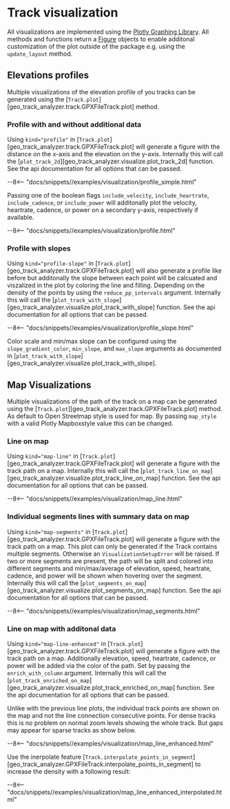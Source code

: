 # Track visualization

All visualizations are implemented using the [Plotly Graphing Library](https://plotly.com/python/). All methods and functions return a [Figure](https://plotly.com/python-api-reference/generated/plotly.graph_objects.Figure.html#id0>) objects to enable additonal customization of the plot outside of the package e.g. using the `update_layout` method.


## Elevations profiles

Multiple visualizations of the elevation profile of you tracks can be generated using the [`Track.plot`][geo_track_analyzer.track.GPXFileTrack.plot] method.

### Profile with and without additional data


Using `kind="profile"` in [`Track.plot`][geo_track_analyzer.track.GPXFileTrack.plot] will generate a figure with the distance on the x-axis and the elevation on the y-axis.
Internally this will call the  [`plot_track_2d`][geo_track_analyzer.visualize.plot_track_2d] function. See the api documentation for all options that can be passed.

--8<-- "docs/snippets//examples/visualization/profile_simple.html"

Passing one of the boolean flags `include_velocity`, `include_heartrate`, `include_cadence`, or `include_power` will additonally plot the velocity, heartrate, cadence, or power on a secondary y-axis, respectively if available.

--8<-- "docs/snippets//examples/visualization/profile.html"


### Profile with slopes


Using `kind="profile-slope"` in [`Track.plot`][geo_track_analyzer.track.GPXFileTrack.plot] will also generate a profile like before but additonally the slope between each point will be calcuated and viszalized in the plot by coloring the line and filling.
Depending on the density of the points by using the `reduce_pp_intervals` argument.
Internally this will call the  [`plot_track_with_slope`][geo_track_analyzer.visualize.plot_track_with_slope] function. See the api documentation for all options that can be passed.

--8<-- "docs/snippets//examples/visualization/profile_slope.html"

Color scale and min/max slope can be configured using the `slope_gradient_color`, `min_slope`,  and `max_slope` arguments as documented in [`plot_track_with_slope`][geo_track_analyzer.visualize.plot_track_with_slope].


## Map Visualizations


Multiple visualizations of the path of the track on a map can be generated using the [`Track.plot`][geo_track_analyzer.track.GPXFileTrack.plot] method. As default to
Open Streetmap style is used for map. By passing `map_style` with a valid Plotly Mapboxstyle value this can be changed.

### Line on map


Using `kind="map-line"` in [`Track.plot`][geo_track_analyzer.track.GPXFileTrack.plot] will generate a figure with the track path on a map.
Internally this will call the  [`plot_track_line_on_map`][geo_track_analyzer.visualize.plot_track_line_on_map] function. See the api documentation for all options that can be passed.

--8<-- "docs/snippets//examples/visualization/map_line.html"

### Individual segments lines with summary data on map


Using `kind="map-segments"` in [`Track.plot`][geo_track_analyzer.track.GPXFileTrack.plot] will generate a figure with the track path on a map. This plot can only be generated if the Track contains
multiple segments. Otherwise an `VisualizationSetupError` will be raised. If two or more segments are present, the path will be split and colored into different segments and min/max/average of
elevation, speed, heartrate, cadence, and power will be shown when hovering over the segment.
Internally this will call the  [`plot_segments_on_map`][geo_track_analyzer.visualize.plot_segments_on_map] function. See the api documentation for all options that can be passed.

--8<-- "docs/snippets//examples/visualization/map_segments.html"

### Line on map with additonal data


Using `kind="map-line-enhanced"` in [`Track.plot`][geo_track_analyzer.track.GPXFileTrack.plot] will generate a figure with the track path on a map.
Additionally elevation, speed, heartrate, cadence, or power will be added via the color of the path. Set by passing the `enrich_with_column` argument.
Internally this will call the  [`plot_track_enriched_on_map`][geo_track_analyzer.visualize.plot_track_enriched_on_map] function. See the api documentation for all options that can be passed.

Unlike with the previous line plots, the individual track points are shown on the map and not the line connection consecutive points. For dense tracks this is no problem on normal zoom levels showing the whole track.
But gaps may appear for sparse tracks as show below.

--8<-- "docs/snippets//examples/visualization/map_line_enhanced.html"

Use the inerpolate feature [`Track.interpolate_points_in_segment`][geo_track_analyzer.GPXFileTrack.interpolate_points_in_segment] to increase the density with a following result:

--8<-- "docs/snippets//examples/visualization/map_line_enhanced_interpolated.html"

